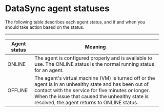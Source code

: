 # DataSync agent statuses<a name="understand-agent-statuses"></a>

The following table describes each agent status, and if and when you should take action based on the status\.


****  

| Agent status | Meaning | 
| --- | --- | 
| ONLINE | The agent is configured properly and is available to use\. The ONLINE status is the normal running status for an agent\. | 
| OFFLINE | The agent's virtual machine \(VM\) is turned off or the agent is in an unhealthy state and has been out of contact with the service for five minutes or longer\. When the issue that caused the unhealthy state is resolved, the agent returns to ONLINE status\. | 